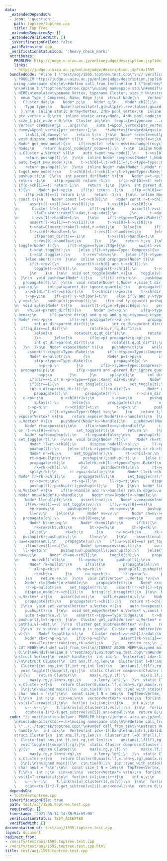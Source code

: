 ```yaml
---
data:
  _extendedDependsOn:
  - icon: ':question:'
    path: toptree/toptree.cpp
    title: Top Tree
  _extendedRequiredBy: []
  _extendedVerifiedWith: []
  _isVerificationFailed: false
  _pathExtension: cpp
  _verificationStatusIcon: ':heavy_check_mark:'
  attributes:
    PROBLEM: http://judge.u-aizu.ac.jp/onlinejudge/description.jsp?id=1595
    links:
    - http://judge.u-aizu.ac.jp/onlinejudge/description.jsp?id=1595
  bundledCode: "#line 1 \"test/aoj/1595.toptree.test.cpp\"\n// verification-helper:\
    \ PROBLEM http://judge.u-aizu.ac.jp/onlinejudge/description.jsp?id=1595\n\n#include<bits/stdc++.h>\n\
    using namespace std;\n\n#define call_from_test\n#line 1 \"toptree/toptree.cpp\"\
    \n\n#line 3 \"toptree/toptree.cpp\"\nusing namespace std;\n#endif\n//BEGIN CUT\
    \ HERE\ntemplate<typename Vertex, typename Cluster, size_t N>\nstruct TopTree{\n\
    \  enum Type { Compress, Rake, Edge };\n  struct Node{\n    Vertex* vs[2];\n \
    \   Cluster dat;\n    Node* p;\n    Node* q;\n    Node* ch[2];\n    bool rev,guard;\n\
    \    Type type;\n    Node():p(nullptr),q(nullptr),rev(false),guard(false){}\n\
    \  };\n\n  inline static array<Vertex, 2*N> pool_vertex;\n  inline static size_t\
    \ ptr_vertex = 0;\n\n  inline static array<Node, 4*N> pool_node;\n  inline static\
    \ size_t ptr_node = 0;\n\n  Cluster id;\n\n  template<typename ...Args>\n  inline\
    \ Vertex* create(Args ...args){\n    auto t=&pool_vertex[ptr_vertex++];\n    auto\
    \ dummy=&pool_vertex[ptr_vertex++];\n    *t=Vertex(forward<Args>(args)...);\n\
    \    link(t,id,dummy);\n    return t;\n  }\n\n  Node* recycle=nullptr;\n  inline\
    \ void dispose_node(Node* t){\n    t->p=recycle;\n    recycle=t;\n  }\n\n  inline\
    \ Node* get_new_node(){\n    if(recycle) return new(exchange(recycle,recycle->p))\
    \ Node;\n    return &(pool_node[ptr_node++]);\n  }\n\n  inline Node* edge(Vertex*\
    \ u,Cluster w,Vertex* v){\n    auto t=get_new_node();\n    t->vs[0]=u;t->vs[1]=v;t->dat=w;t->type=Type::Edge;\n\
    \    return pushup(t);\n  }\n\n  inline Node* compress(Node* l,Node* r){\n   \
    \ auto t=get_new_node();\n    t->ch[0]=l;t->ch[1]=r;t->type=Type::Compress;\n\
    \    return pushup(t);\n  }\n\n  inline Node* rake(Node* l,Node* r){\n    auto\
    \ t=get_new_node();\n    t->ch[0]=l;t->ch[1]=r;t->type=Type::Rake;\n    return\
    \ pushup(t);\n  }\n\n  int parent_dir(Node* t){\n    Node* p=t->p;\n    if(!p)\
    \ return -1;\n    if(p->guard) return -1;\n    if(p->ch[0]==t) return 0;\n   \
    \ if(p->ch[1]==t) return 1;\n    return -1;\n  }\n\n  int parent_dir_ignore_guard(Node*\
    \ t){\n    Node* p=t->p;\n    if(!p) return -1;\n    if(p->ch[0]==t) return 0;\n\
    \    if(p->ch[1]==t) return 1;\n    return -1;\n  }\n\n  inline Node* pushup(Node*\
    \ const t){\n    Node* const l=t->ch[0];\n    Node* const r=t->ch[1];\n\n    if(t->type==Type::Compress){\n\
    \      assert(l->vs[1]==r->vs[0]);\n      t->vs[0]=l->vs[0];\n      t->vs[1]=r->vs[1];\n\
    \n      Cluster lf=l->dat;\n      if(t->q){\n        assert(l->vs[1]==t->q->vs[1]);\n\
    \        lf=Cluster::rake(l->dat,t->q->dat);\n      }\n      t->dat=Cluster::compress(lf,r->vs[0],r->dat);\n\
    \n      l->vs[1]->handle=t;\n    }\n\n    if(t->type==Type::Rake){\n      propagate(t);\n\
    \      assert(l->vs[1]==r->vs[1]);\n      t->vs[0]=l->vs[0];\n      t->vs[1]=l->vs[1];\n\
    \      t->dat=Cluster::rake(l->dat,r->dat);\n    }else{\n      if(!t->p){\n  \
    \      t->vs[0]->handle=t;\n        t->vs[1]->handle=t;\n      }else if(t->p->type==Type::Compress){\n\
    \        if(parent_dir(t)==-1)\n          t->vs[0]->handle=t;\n      }else if(t->p->type==Type::Rake){\n\
    \        t->vs[0]->handle=t;\n      }\n    }\n    return t;\n  }\n\n  inline void\
    \ toggle(Node* t){\n    if(t->type==Type::Edge){\n      swap(t->vs[0],t->vs[1]);\n\
    \      t->dat.toggle();\n    }else if(t->type==Type::Compress){\n      swap(t->vs[0],t->vs[1]);\n\
    \      t->dat.toggle();\n      t->rev^=true;\n    }else if(t->type==Type::Rake){\n\
    \    }else abort();\n  }\n\n  inline void propagate(Node* t){\n    if(t->type==Type::Compress){\n\
    \      if(t->rev){\n        assert(t->ch[0] and t->ch[1]);\n        swap(t->ch[0],t->ch[1]);\n\
    \        toggle(t->ch[0]);\n        toggle(t->ch[1]);\n        t->rev=false;\n\
    \      }\n    }\n  }\n\n  void set_toggle(Node* v){\n    toggle(v);propagate(v);\n\
    \  }\n\n  void pushdown(Node* t){\n    if(!t) return;\n    pushdown(t->p);\n \
    \   propagate(t);\n  }\n\n  void rotate(Node* t,Node* x,size_t dir){\n    Node*\
    \ y=x->p;\n    int par=parent_dir_ignore_guard(x);\n    propagate(t->ch[dir]);\n\
    \    x->ch[dir^1]=t->ch[dir];\n    t->ch[dir]->p=x;\n    t->ch[dir]=x;\n    x->p=t;\n\
    \    t->p=y;\n    if(~par) y->ch[par]=t;\n    else if(y and y->type==Type::Compress)\
    \ y->q=t;\n    pushup(x);pushup(t);\n    if(y and !y->guard) pushup(y);\n  }\n\
    \n  void splay(Node* t){\n    assert(t->type!=Type::Edge);\n    propagate(t);\n\
    \n    while(~parent_dir(t)){\n      Node* q=t->p;\n      if(q->type!=t->type)\
    \ break;\n      if(~parent_dir(q) and q->p and q->p->type==q->type){\n       \
    \ Node* r=q->p;\n        if(r->p) propagate(r->p);\n        propagate(r);propagate(q);propagate(t);\n\
    \        int qt_dir=parent_dir(t);\n        int rq_dir=parent_dir(q);\n      \
    \  if(rq_dir==qt_dir){\n          rotate(q,r,rq_dir^1);\n          rotate(t,q,qt_dir^1);\n\
    \        }else{\n          rotate(t,q,qt_dir^1);\n          rotate(t,r,rq_dir^1);\n\
    \        }\n      }else{\n        if(q->p) propagate(q->p);\n        propagate(q);propagate(t);\n\
    \        int qt_dir=parent_dir(t);\n        rotate(t,q,qt_dir^1);\n      }\n \
    \   }\n  }\n\n  Node* expose(Node* t){\n    pushdown(t);\n    while(true){\n \
    \     assert(t->type!=Type::Rake);\n      if(t->type==Type::Compress) splay(t);\n\
    \      Node* n=nullptr;\n      {\n        Node* p=t->p;\n        if(!p) break;\n\
    \        if(p->type==Type::Rake){\n          propagate(p);\n          splay(p);\n\
    \          n=p->p;\n        }\n        if(p->type==Type::Compress){\n        \
    \  propagate(p);\n          if(p->guard and ~parent_dir_ignore_guard(t)) break;\n\
    \          n=p;\n        }\n      }\n      splay(n);\n      int dir=parent_dir_ignore_guard(n);\n\
    \      if(dir==-1 or n->p->type==Type::Rake) dir=0;\n\n      Node* const c=n->ch[dir];\n\
    \      if(dir==1){\n        set_toggle(c);\n        set_toggle(t);\n      }\n\
    \      int n_dir=parent_dir(t);\n      if(~n_dir){\n        Node* const r=t->p;\n\
    \        propagate(c);\n        propagate(r);\n        r->ch[n_dir]=c;\n     \
    \   c->p=r;\n        n->ch[dir]=t;\n        t->p=n;\n        pushup(c);pushup(r);pushup(t);pushup(n);\n\
    \        splay(r);\n      }else{\n        propagate(c);\n        n->q=c;\n   \
    \     c->p=n;\n        n->ch[dir]=t;\n        t->p=n;\n        pushup(c);pushup(t);pushup(n);\n\
    \      }\n      if(t->type==Type::Edge) t=n;\n    }\n    return t;\n  }\n\n  Node*\
    \ expose(Vertex* v){\n    return expose((Node*)(v->handle));\n  }\n\n  void soft_expose(Vertex*\
    \ u,Vertex* v){\n    pushdown((Node*)u->handle);\n    pushdown((Node*)v->handle);\n\
    \    Node* rt=expose(u);\n\n    if(u->handle==v->handle){\n      if(rt->vs[1]==u\
    \ or rt->vs[0]==v)\n        set_toggle(rt);\n      return;\n    }\n\n    rt->guard=true;\n\
    \    Node* soft=expose(v);\n    rt->guard=false;\n\n    pushup(rt);\n    if(parent_dir(soft)==0)\
    \ set_toggle(rt);\n  }\n\n  void bring(Node* rt){\n    Node* rk=rt->q;\n    if(!rk){\n\
    \      Node* ll=rt->ch[0];\n      dispose_node(ll->p);\n      ll->p=nullptr;\n\
    \      pushup(ll);\n    }else if(rk->type==Type::Compress or rk->type==Type::Edge){\n\
    \      Node* nr=rk;\n      set_toggle(nr);\n      rt->ch[1]=nr;\n      nr->p=rt;\n\
    \      rt->q=nullptr;\n\n      pushup(nr);pushup(rt);\n    }else if(rk->type==Type::Rake){\n\
    \      propagate(rk);\n      while(rk->ch[1]->type==Type::Rake){\n        propagate(rk->ch[1]);\n\
    \        rk=rk->ch[1];\n      }\n      pushdown(rk);\n\n      rt->guard=true;\n\
    \      splay(rk);\n      rt->guard=false;\n\n      Node* ll=rk->ch[0];\n     \
    \ Node* rr=rk->ch[1];\n      propagate(ll);\n      set_toggle(rr);\n\n      rt->ch[1]=rr;\n\
    \      rr->p=rt;\n\n      rt->q=ll;\n      ll->p=rt;\n\n      dispose_node(rk);\n\
    \      pushup(ll);pushup(rr);pushup(rt);\n    }\n  }\n\n  Node* link(Vertex* u,Cluster\
    \ w,Vertex* v){\n    if(!u->handle and !v->handle) return edge(u,w,v);\n\n   \
    \ Node* nnu=(Node*)u->handle;\n    Node* nnv=(Node*)v->handle;\n    Node* ee=edge(u,w,v);\n\
    \    Node* ll=nullptr;\n\n    assert(nnv);\n    Node* vv=expose(nnv);\n    propagate(vv);\n\
    \    if(vv->vs[1]==v) set_toggle(vv);\n    if(vv->vs[0]==v){\n      Node* nv=compress(ee,vv);\n\
    \      ee->p=nv;\n      pushup(ee);\n      vv->p=nv;\n      pushup(vv);pushup(nv);\n\
    \      ll=nv;\n    }else{\n      Node* nv=vv;\n      Node* ch=nv->ch[0];\n   \
    \   propagate(ch);\n      nv->ch[0]=ee;\n      ee->p=nv;\n      pushup(ee);\n\n\
    \      Node* bt=nv->q;\n      Node* rk=nullptr;\n      if(bt){\n        propagate(bt);\n\
    \        rk=rake(bt,ch);\n        bt->p=rk;\n        ch->p=rk;\n        pushup(bt);pushup(ch);\n\
    \      }else{\n        rk=ch;\n      }\n      nv->q=rk;\n      rk->p=nv;\n   \
    \   pushup(rk);pushup(nv);\n      ll=nv;\n    }\n\n    assert(nnu);\n    Node*\
    \ uu=expose(nnu);\n    propagate(uu);\n    if(uu->vs[0]==u) set_toggle(uu);\n\
    \    if(uu->vs[1]==u){\n      Node* tp=compress(uu,ll);\n      uu->p=tp;\n   \
    \   ll->p=tp;\n      pushup(uu);pushup(ll);pushup(tp);\n    }else{\n      Node*\
    \ nu=uu;\n      Node* ch=nu->ch[1];\n      toggle(ch);\n      propagate(ch);\n\
    \n      nu->ch[1]=ll;\n      ll->p=nu;\n      pushup(ll);\n\n      Node* al=nu->q;\n\
    \      Node* rk=nullptr;\n      if(al){\n        propagate(al);\n        rk=rake(al,ch);\n\
    \        al->p=rk;\n        ch->p=rk;\n        pushup(al);pushup(ch);\n      }else{\n\
    \        rk=ch;\n      }\n      nu->q=rk;\n      rk->p=nu;\n      pushup(rk);pushup(nu);\n\
    \    }\n    return ee;\n  }\n\n  void cut(Vertex* u,Vertex *v){\n    soft_expose(u,v);\n\
    \    Node* rt=(Node*)u->handle;\n    propagate(rt);\n    Node* rr=rt->ch[1];\n\
    \    rr->p=nullptr;\n    set_toggle(rr);\n    assert(rr->ch[1]->type==Type::Edge);\n\
    \    dispose_node(rr->ch[1]);\n    bring(rr);bring(rt);\n  }\n\n  Node* path(Vertex*\
    \ u,Vertex* v){\n    assert(u!=v);\n    soft_expose(u,v);\n    Node* rt=(Node*)u->handle;\n\
    \    propagate(rt);\n    propagate(rt->ch[1]);\n    return rt->ch[1]->ch[0];\n\
    \  }\n\n  void set_vertex(Vertex* u,Vertex v){\n    auto t=expose(u);\n    *u=v;\n\
    \    pushup(t);\n  }\n\n  void set_edge(Vertex* u,Vertex* v,const Cluster &w){\n\
    \    auto t=path(u,v);\n    assert(t->type==Type::Edge);\n    t->dat=w;\n    while(t)\
    \ pushup(t),t=t->p;\n  }\n\n  Cluster get_path(Vertex* u,Vertex* v){\n    return\
    \ path(u,v)->dat;\n  }\n\n  Cluster get_subtree(Vertex* v){\n    return expose(v)->dat;\n\
    \  }\n\n  // subtree of v when p is root\n  Cluster get_subtree(Vertex* p,Vertex*\
    \ v){\n    Node* t=path(p,v);\n    Cluster res=t->p->ch[1]->dat;\n    res.toggle();\n\
    \    Node* rk=t->p->q;\n    if(t->p->q){\n      assert(rk->vs[1]==t->p->ch[1]->vs[0]);\n\
    \      res=Cluster::rake(res,rk->dat);\n    }\n    return res;\n  }\n};\n//END\
    \ CUT HERE\n#ifndef call_from_test\n//INSERT ABOVE HERE\nsigned main(){\n  return\
    \ 0;\n}\n#endif\n#line 8 \"test/aoj/1595.toptree.test.cpp\"\n#undef call_from_test\n\
    \nstruct Vertex{\n  void* handle;\n  int idx;\n  Vertex(int idx=-1):handle(nullptr),idx(idx){}\n\
    };\n\nstruct Cluster{\n  int ans,lf,rg,len;\n  Cluster(int l=0):ans(l),lf(l),rg(l),len(l){}\n\
    \  Cluster(int ans,int lf,int rg,int len):\n    ans(ans),lf(lf),rg(rg),len(len){}\n\
    \  void toggle(){swap(lf,rg);}\n  static Cluster compress(Cluster x,Vertex*,Cluster\
    \ y){\n    return Cluster(\n      max(x.rg,y.lf),\n      max(x.lf,x.len+y.lf),\n\
    \      max(y.rg,y.len+x.rg),\n      x.len+y.len);\n  }\n  static Cluster rake(Cluster\
    \ x,Cluster y){\n    return Cluster(0,max(x.lf,x.len+y.rg),max(x.rg,y.rg),x.len);\n\
    \  }\n};\n\nsigned main(){\n  cin.tie(0);\n  ios::sync_with_stdio(0);\n  const\
    \ char newl = '\\n';\n\n  const size_t N = 1e5;\n  TopTree<Vertex, Cluster, N>\
    \ T;\n\n  int n;\n  cin>>n;\n\n  vector<Vertex*> vs(n);\n  for(int i=0;i<n;i++)\
    \ vs[i]=T.create(i);\n\n  for(int i=1;i<n;i++){\n    int u,v;\n    cin>>u>>v;\n\
    \    u--;v--;\n    T.link(vs[u],Cluster(1),vs[v]);\n  }\n\n  for(int i=0;i<n;i++)\n\
    \    cout<<(n-1)*2-T.get_subtree(vs[i]).ans<<newl;\n\n  return 0;\n}\n"
  code: "// verification-helper: PROBLEM http://judge.u-aizu.ac.jp/onlinejudge/description.jsp?id=1595\n\
    \n#include<bits/stdc++.h>\nusing namespace std;\n\n#define call_from_test\n#include\
    \ \"../../toptree/toptree.cpp\"\n#undef call_from_test\n\nstruct Vertex{\n  void*\
    \ handle;\n  int idx;\n  Vertex(int idx=-1):handle(nullptr),idx(idx){}\n};\n\n\
    struct Cluster{\n  int ans,lf,rg,len;\n  Cluster(int l=0):ans(l),lf(l),rg(l),len(l){}\n\
    \  Cluster(int ans,int lf,int rg,int len):\n    ans(ans),lf(lf),rg(rg),len(len){}\n\
    \  void toggle(){swap(lf,rg);}\n  static Cluster compress(Cluster x,Vertex*,Cluster\
    \ y){\n    return Cluster(\n      max(x.rg,y.lf),\n      max(x.lf,x.len+y.lf),\n\
    \      max(y.rg,y.len+x.rg),\n      x.len+y.len);\n  }\n  static Cluster rake(Cluster\
    \ x,Cluster y){\n    return Cluster(0,max(x.lf,x.len+y.rg),max(x.rg,y.rg),x.len);\n\
    \  }\n};\n\nsigned main(){\n  cin.tie(0);\n  ios::sync_with_stdio(0);\n  const\
    \ char newl = '\\n';\n\n  const size_t N = 1e5;\n  TopTree<Vertex, Cluster, N>\
    \ T;\n\n  int n;\n  cin>>n;\n\n  vector<Vertex*> vs(n);\n  for(int i=0;i<n;i++)\
    \ vs[i]=T.create(i);\n\n  for(int i=1;i<n;i++){\n    int u,v;\n    cin>>u>>v;\n\
    \    u--;v--;\n    T.link(vs[u],Cluster(1),vs[v]);\n  }\n\n  for(int i=0;i<n;i++)\n\
    \    cout<<(n-1)*2-T.get_subtree(vs[i]).ans<<newl;\n\n  return 0;\n}\n"
  dependsOn:
  - toptree/toptree.cpp
  isVerificationFile: true
  path: test/aoj/1595.toptree.test.cpp
  requiredBy: []
  timestamp: '2021-08-14 14:38:54+09:00'
  verificationStatus: TEST_ACCEPTED
  verifiedWith: []
documentation_of: test/aoj/1595.toptree.test.cpp
layout: document
redirect_from:
- /verify/test/aoj/1595.toptree.test.cpp
- /verify/test/aoj/1595.toptree.test.cpp.html
title: test/aoj/1595.toptree.test.cpp
---
```


